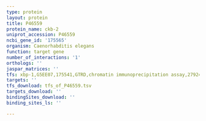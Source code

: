 ```yaml
---
type: protein
layout: protein
title: P46559
protein_name: ckb-2
uniprot_accession: P46559
ncbi_gene_id: '175565'
organism: Caenorhabditis elegans
function: target gene
number_of_interactions: '1'
orthologs: ''
jaspar_matrices: ''
tfs: xbp-1,G5EE07,175541,GTRD,chromatin immunoprecipitation assay,27924024%5Buid%5D,No
targets: ''
tfs_download: tfs_of_P46559.tsv
targets_download: ''
bindingSites_download: ''
binding_sites_ls: ''

---
```

